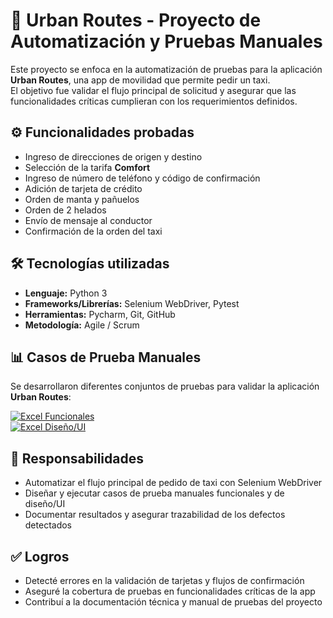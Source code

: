 # 🚖 Urban Routes - Proyecto de Automatización y Pruebas Manuales

Este proyecto se enfoca en la automatización de pruebas para la aplicación **Urban Routes**, una app de movilidad que permite pedir un taxi.  
El objetivo fue validar el flujo principal de solicitud y asegurar que las funcionalidades críticas cumplieran con los requerimientos definidos.  
## ⚙️ Funcionalidades probadas
- Ingreso de direcciones de origen y destino  
- Selección de la tarifa **Comfort**  
- Ingreso de número de teléfono y código de confirmación  
- Adición de tarjeta de crédito  
- Orden de manta y pañuelos  
- Orden de 2 helados  
- Envío de mensaje al conductor  
- Confirmación de la orden del taxi  
## 🛠️ Tecnologías utilizadas
- **Lenguaje:** Python 3  
- **Frameworks/Librerías:** Selenium WebDriver, Pytest  
- **Herramientas:** Pycharm, Git, GitHub  
- **Metodología:** Agile / Scrum  
## 📊 Casos de Prueba Manuales
Se desarrollaron diferentes conjuntos de pruebas para validar la aplicación **Urban Routes**:  

[![Excel Funcionales](https://img.shields.io/badge/📑_Casos_Funcionales-2962FF?style=for-the-badge&logo=google-drive&logoColor=white)](https://docs.google.com/spreadsheets/d/1trxfbvZ3NjLpGIzvleBz_zhVTVWirwFc/edit?usp=sharing&ouid=112904952008345113055&rtpof=true&sd=true)  
[![Excel Diseño/UI](https://img.shields.io/badge/🎨_Casos_Diseño_UI-FF6D00?style=for-the-badge&logo=google-drive&logoColor=white)](https://docs.google.com/spreadsheets/d/10DPKXe76DQZQ2eD7VLuUqLZvoWJ0FddI/edit?usp=sharing&ouid=112904952008345113055&rtpof=true&sd=true)  
## 🎯 Responsabilidades
- Automatizar el flujo principal de pedido de taxi con Selenium WebDriver  
- Diseñar y ejecutar casos de prueba manuales funcionales y de diseño/UI  
- Documentar resultados y asegurar trazabilidad de los defectos detectados  
## ✅ Logros
- Detecté errores en la validación de tarjetas y flujos de confirmación  
- Aseguré la cobertura de pruebas en funcionalidades críticas de la app  
- Contribuí a la documentación técnica y manual de pruebas del proyecto  
